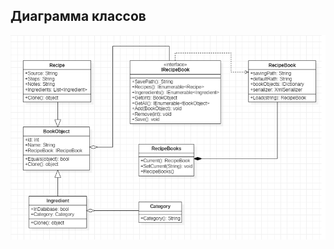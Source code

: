 Диаграмма классов
---

![Диаграмма классов](https://github.com/Belevic/Recipe_Book/blob/master/Documentation/Mockups/Class.png) 
